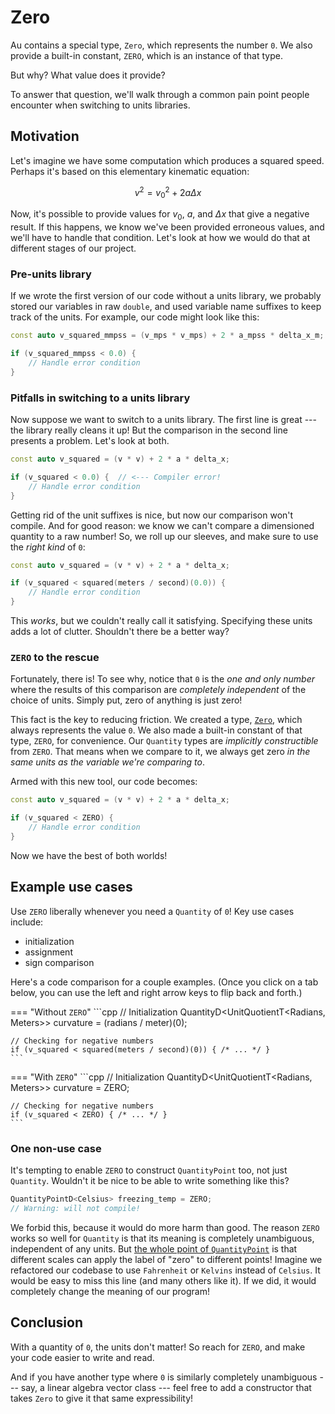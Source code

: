 # Zero

Au contains a special type, `Zero`, which represents the number `0`.  We also provide a built-in
constant, `ZERO`, which is an instance of that type.

But why?  What value does it provide?

To answer that question, we'll walk through a common pain point people encounter when switching to
units libraries.

## Motivation

Let's imagine we have some computation which produces a squared speed.  Perhaps it's based on this
elementary kinematic equation:

$$v^2 = v_0^2 + 2a\Delta x$$

Now, it's possible to provide values for $v_0$, $a$, and $\Delta x$ that give a negative result.  If
this happens, we know we've been provided erroneous values, and we'll have to handle that condition.
Let's look at how we would do that at different stages of our project.

### Pre-units library

If we wrote the first version of our code without a units library, we probably stored our variables
in raw `double`, and used variable name suffixes to keep track of the units.  For example, our code
might look like this:

```cpp
const auto v_squared_mmpss = (v_mps * v_mps) + 2 * a_mpss * delta_x_m;

if (v_squared_mmpss < 0.0) {
    // Handle error condition
}
```

### Pitfalls in switching to a units library

Now suppose we want to switch to a units library.  The first line is great --- the library really
cleans it up!  But the comparison in the second line presents a problem.  Let's look at both.

```cpp
const auto v_squared = (v * v) + 2 * a * delta_x;

if (v_squared < 0.0) {  // <--- Compiler error!
    // Handle error condition
}
```

Getting rid of the unit suffixes is nice, but now our comparison won't compile.  And for good
reason: we know we can't compare a dimensioned quantity to a raw number!  So, we roll up our
sleeves, and make sure to use the _right kind_ of `0`:

```cpp
const auto v_squared = (v * v) + 2 * a * delta_x;

if (v_squared < squared(meters / second)(0.0)) {
    // Handle error condition
}
```

This _works_, but we couldn't really call it satisfying.  Specifying these units adds a lot of
clutter.  Shouldn't there be a better way?

### `ZERO` to the rescue

Fortunately, there is!  To see why, notice that `0` is the _one and only number_ where the results
of this comparison are _completely independent_ of the choice of units.  Simply put, zero of
anything is just zero!

This fact is the key to reducing friction.  We created a type, [`Zero`](../../reference/zero.md),
which always represents the value `0`.  We also made a built-in constant of that type, `ZERO`, for
convenience. Our `Quantity` types are _implicitly constructible_ from `ZERO`.  That means when we
compare to it, we always get zero _in the same units as the variable we're comparing to_.

Armed with this new tool, our code becomes:

```cpp
const auto v_squared = (v * v) + 2 * a * delta_x;

if (v_squared < ZERO) {
    // Handle error condition
}
```

Now we have the best of both worlds!

## Example use cases

Use `ZERO` liberally whenever you need a `Quantity` of `0`!  Key use cases include:

- initialization
- assignment
- sign comparison

Here's a code comparison for a couple examples.  (Once you click on a tab below, you can use the
left and right arrow keys to flip back and forth.)

=== "Without `ZERO`"
    ```cpp
    // Initialization
    QuantityD<UnitQuotientT<Radians, Meters>> curvature = (radians / meter)(0);

    // Checking for negative numbers
    if (v_squared < squared(meters / second)(0)) { /* ... */ }
    ```

=== "With `ZERO`"
    ```cpp
    // Initialization
    QuantityD<UnitQuotientT<Radians, Meters>> curvature = ZERO;

    // Checking for negative numbers
    if (v_squared < ZERO) { /* ... */ }
    ```

### One non-use case

It's tempting to enable `ZERO` to construct `QuantityPoint` too, not just `Quantity`.  Wouldn't it
be nice to be able to write something like this?

```cpp
QuantityPointD<Celsius> freezing_temp = ZERO;
// Warning: will not compile!
```

We forbid this, because it would do more harm than good.  The reason `ZERO` works so well for
`Quantity` is that its meaning is completely unambiguous, independent of any units.  But [the whole
point of `QuantityPoint`](./quantity_point.md) is that different scales can apply the label of
"zero" to different points!  Imagine we refactored our codebase to use `Fahrenheit` or `Kelvins`
instead of `Celsius`.  It would be easy to miss this line (and many others like it).  If we did, it
would completely change the meaning of our program!

## Conclusion

With a quantity of `0`, the units don't matter!  So reach for `ZERO`, and make your code easier to
write and read.

And if you have another type where `0` is similarly completely unambiguous --- say, a linear algebra
vector class --- feel free to add a constructor that takes `Zero` to give it that same
expressibility!
